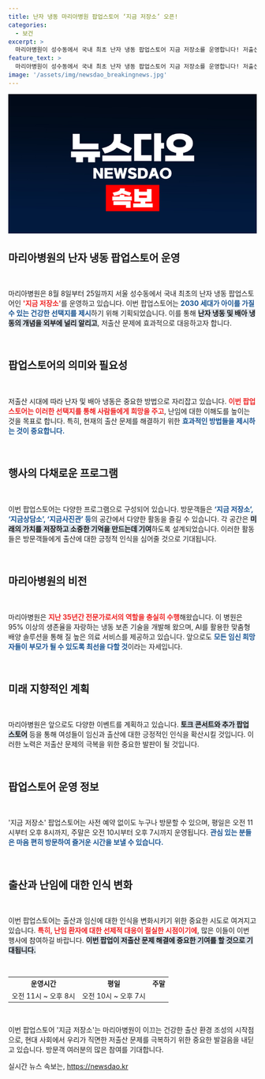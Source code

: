 ```yaml
---
title: 난자 냉동 마리아병원 팝업스토어 ‘지금 저장소’ 오픈!
categories:
  - 보건
excerpt: >
  마리아병원이 성수동에서 국내 최초 난자 냉동 팝업스토어 지금 저장소를 운영합니다! 저출산 시대에 현실적 선택지를 제시하며, 여성 건강 상담과 다양한 체험 경험을 제공합니다. 8월 25일까지 오픈!
feature_text: >
  마리아병원이 성수동에서 국내 최초 난자 냉동 팝업스토어 지금 저장소를 운영합니다! 저출산 시대에 현실적 선택지를 제시하며, 여성 건강 상담과 다양한 체험 경험을 제공합니다. 8월 25일까지 오픈!
image: '/assets/img/newsdao_breakingnews.jpg'
---
```


<p><img src="/assets/img/newsdao_breakingnews.jpg" alt="cryptoinkorea 속보" /></p>

<h2 data-ke-size="size26">마리아병원의 난자 냉동 팝업스토어 운영</h2>

<p data-ke-size="size16">&nbsp;</p>

<p>마리아병원은 8월 8일부터 25일까지 서울 성수동에서 국내 최초의 난자 냉동 팝업스토어인 <b><span style="color: #ee2323;">'지금 저장소'</span></b>를 운영하고 있습니다. 이번 팝업스토어는 <b><span style="color: #1a5490;">2030 세대가 아이를 가질 수 있는 건강한 선택지를 제시</span></b>하기 위해 기획되었습니다. 이를 통해 <b><span style="background-color: #21538527;">난자 냉동 및 배아 냉동의 개념을 외부에 널리 알리고</span></b>, 저출산 문제에 효과적으로 대응하고자 합니다. </p>

<p data-ke-size="size16">&nbsp;</p>

<h2 data-ke-size="size26">팝업스토어의 의미와 필요성</h2>

<p data-ke-size="size16">&nbsp;</p>

<p>저출산 시대에 따라 난자 및 배아 냉동은 중요한 방법으로 자리잡고 있습니다. <b><span style="color: #ee2323;">이번 팝업스토어는 이러한 선택지를 통해 사람들에게 희망을 주고</span></b>, 난임에 대한 이해도를 높이는 것을 목표로 합니다. 특히, 현재의 출산 문제를 해결하기 위한 <b><span style="color: #1a5490;">효과적인 방법들을 제시하는 것이 중요합니다.</span></b></p>

<p data-ke-size="size16">&nbsp;</p>

<h2 data-ke-size="size26">행사의 다채로운 프로그램</h2>

<p data-ke-size="size16">&nbsp;</p>

<p>이번 팝업스토어는 다양한 프로그램으로 구성되어 있습니다. 방문객들은 <b><span style="color: #1a5490;">‘지금 저장소’, ‘지금상담소’, ‘지금사진관’ 등</span></b>의 공간에서 다양한 활동을 즐길 수 있습니다. 각 공간은 <b><span style="background-color: #21538527;">미래의 가치를 저장하고 소중한 기억을 만드는데 기여</span></b>하도록 설계되었습니다. 이러한 활동들은 방문객들에게 출산에 대한 긍정적 인식을 심어줄 것으로 기대됩니다.</p>

<p data-ke-size="size16">&nbsp;</p>

<h2 data-ke-size="size26">마리아병원의 비전</h2>

<p data-ke-size="size16">&nbsp;</p>

<p>마리아병원은 <b><span style="color: #ee2323;">지난 35년간 전문가로서의 역할을 충실히 수행</span></b>해왔습니다. 이 병원은 95% 이상의 생존율을 자랑하는 냉동 보존 기술을 개발해 왔으며, AI를 활용한 맞춤형 배양 솔루션을 통해 질 높은 의료 서비스를 제공하고 있습니다. 앞으로도 <b><span style="color: #1a5490;">모든 임신 희망자들이 부모가 될 수 있도록 최선을 다할 것</span></b>이라는 자세입니다.</p>

<p data-ke-size="size16">&nbsp;</p>

<h2 data-ke-size="size26">미래 지향적인 계획</h2>

<p data-ke-size="size16">&nbsp;</p>

<p>마리아병원은 앞으로도 다양한 이벤트를 계획하고 있습니다. <b><span style="background-color: #21538527;">토크 콘서트와 추가 팝업 스토어</span></b> 등을 통해 여성들이 임신과 출산에 대한 긍정적인 인식을 확산시킬 것입니다. 이러한 노력은 저출산 문제의 극복을 위한 중요한 발판이 될 것입니다. </p>

<p data-ke-size="size16">&nbsp;</p>

<h2 data-ke-size="size26">팝업스토어 운영 정보</h2>

<p data-ke-size="size16">&nbsp;</p>

<p>'지금 저장소' 팝업스토어는 사전 예약 없이도 누구나 방문할 수 있으며, 평일은 오전 11시부터 오후 8시까지, 주말은 오전 10시부터 오후 7시까지 운영됩니다. <b><span style="color: #1a5490;">관심 있는 분들은 마음 편히 방문하여 즐거운 시간을 보낼 수 있습니다.</span></b></p>

<p data-ke-size="size16">&nbsp;</p>

<h2 data-ke-size="size26">출산과 난임에 대한 인식 변화</h2>

<p data-ke-size="size16">&nbsp;</p>

<p>이번 팝업스토어는 출산과 임신에 대한 인식을 변화시키기 위한 중요한 시도로 여겨지고 있습니다. <b><span style="color: #ee2323;">특히, 난임 환자에 대한 선제적 대응이 절실한 시점이기에</span></b>, 많은 이들이 이번 행사에 참여하길 바랍니다. <b><span style="background-color: #21538527;">이번 팝업이 저출산 문제 해결에 중요한 기여를 할 것으로 기대됩니다.</span></b></p>

<p data-ke-size="size16">&nbsp;</p>

<table>
<tr>
<td style="text-align: center; height: 17px;"><b>운영시간</b></td>
<td style="text-align: center; height: 17px;"><b>평일</b></td>
<td style="text-align: center; height: 17px;"><b>주말</b></td>
</tr>
<tr>
<td style="text-align: center; height: 17px;">오전 11시 ~ 오후 8시</td>
<td style="text-align: center; height: 17px;">오전 10시 ~ 오후 7시</td>
</tr>
</table>

<p data-ke-size="size16">&nbsp;</p>

<p>이번 팝업스토어 '지금 저장소'는 마리아병원이 이끄는 건강한 출산 환경 조성의 시작점으로, 현대 사회에서 우리가 직면한 저출산 문제를 극복하기 위한 중요한 발걸음을 내딛고 있습니다. 방문객 여러분의 많은 참여를 기대합니다.</p>
실시간 뉴스 속보는, <a href="https://newsdao.kr" rel="dofollow">https://newsdao.kr</a>


